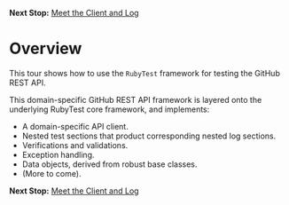 <!--- GENERATED FILE, DO NOT EDIT --->
**Next Stop:** [Meet the Client and Log](./Meet.md#meet-the-client-and-log)


# Overview

This tour shows how to use the `RubyTest` framework for testing the GitHub REST API.

This domain-specific GitHub REST API framework is layered onto the underlying RubyTest core framework, and implements:

- A domain-specific API client.
- Nested test sections that product corresponding nested log sections.
- Verifications and validations.
- Exception handling.
- Data objects, derived from robust base classes.
- (More to come).

**Next Stop:** [Meet the Client and Log](./Meet.md#meet-the-client-and-log)

